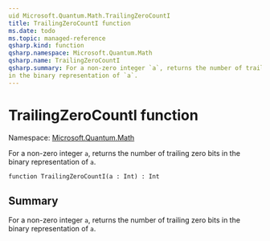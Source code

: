 ```yaml
---
uid Microsoft.Quantum.Math.TrailingZeroCountI
title: TrailingZeroCountI function
ms.date: todo
ms.topic: managed-reference
qsharp.kind: function
qsharp.namespace: Microsoft.Quantum.Math
qsharp.name: TrailingZeroCountI
qsharp.summary: For a non-zero integer `a`, returns the number of trailing zero bits
in the binary representation of `a`.
---
```


# TrailingZeroCountI function

Namespace: [Microsoft.Quantum.Math](xref:Microsoft.Quantum.Math)

For a non-zero integer `a`, returns the number of trailing zero bits
in the binary representation of `a`.
```qsharp
function TrailingZeroCountI(a : Int) : Int
```

## Summary
For a non-zero integer `a`, returns the number of trailing zero bits
in the binary representation of `a`.
